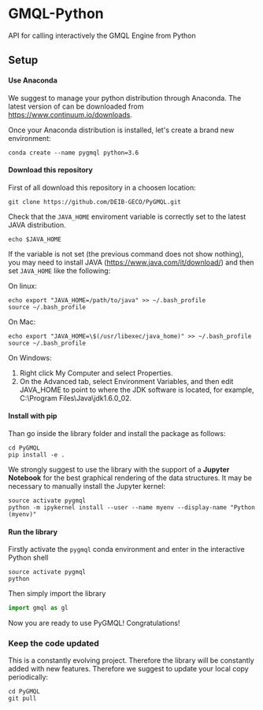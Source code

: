 # GMQL-Python
API for calling interactively the GMQL Engine from Python

## Setup

#### Use Anaconda
We suggest to manage your python distribution through Anaconda. 
The latest version of can be downloaded from https://www.continuum.io/downloads.

Once your Anaconda distribution is installed, let's create a brand new environment:
```
conda create --name pygmql python=3.6
```

#### Download this repository
First of all download this repository in a choosen location:
```
git clone https://github.com/DEIB-GECO/PyGMQL.git
```
Check that the `JAVA_HOME` enviroment variable is correctly set to 
the latest JAVA distribution.
```
echo $JAVA_HOME
```
If the variable is not set (the previous command does not show nothing), you may need
to install JAVA (https://www.java.com/it/download/) and then set `JAVA_HOME` like the following:

On linux:
```
echo export "JAVA_HOME=/path/to/java" >> ~/.bash_profile
source ~/.bash_profile
```

On Mac:
```
echo export "JAVA_HOME=\$(/usr/libexec/java_home)" >> ~/.bash_profile
source ~/.bash_profile
```

On Windows:

1. Right click My Computer and select Properties.
2. On the Advanced tab, select Environment Variables, and then 
edit JAVA_HOME to point to where the JDK software is located, 
for example, C:\Program Files\Java\jdk1.6.0_02.

#### Install with pip
Than go inside the library folder and install the package as follows:
```
cd PyGMQL
pip install -e .
```

We strongly suggest to use the library with the support of a **Jupyter Notebook**
for the best graphical rendering of the data structures.
It may be necessary to manually install the Jupyter kernel:
```
source activate pygmql
python -m ipykernel install --user --name myenv --display-name "Python (myenv)"
```

#### Run the library
Firstly activate the `pygmql` conda environment and enter in the interactive 
Python shell
```
source activate pygmql
python
```

Then simply import the library
```python
import gmql as gl
```
Now you are ready to use PyGMQL! Congratulations!

### Keep the code updated
This is a constantly evolving project. Therefore the library will be
constantly added with new features. Therefore we suggest to update your
local copy periodically:
```
cd PyGMQL
git pull
```
